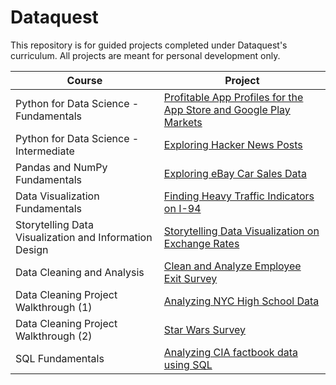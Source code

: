 # Dataquest

This repository is for guided projects completed under Dataquest's curriculum. All projects are meant for personal development only.

| Course | Project |
|--------|---------|
| Python for Data Science - Fundamentals | [Profitable App Profiles for the App Store and Google Play Markets](https://github.com/kulraween/Dataquest/blob/main/Profitable%20App%20Profiles%20for%20the%20App%20Store%20and%20Google%20Play%20Markets.ipynb) |
| Python for Data Science - Intermediate | [Exploring Hacker News Posts](https://github.com/kulraween/Dataquest/blob/main/Exploring%20Hacker%20News%20Posts.ipynb) |
| Pandas and NumPy Fundamentals | [Exploring eBay Car Sales Data](https://github.com/kulraween/Dataquest/blob/main/Exploring%20eBay%20Car%20Sales%20Data.ipynb) |
| Data Visualization Fundamentals | [Finding Heavy Traffic Indicators on I-94](https://github.com/kulraween/Dataquest/blob/main/Heavy%20Traffic%20Indicators%20on%20I-94.ipynb) |
| Storytelling Data Visualization and Information Design | [Storytelling Data Visualization on Exchange Rates](https://github.com/kulraween/Dataquest/blob/main/Story%20Telling%20Visualization%20on%20Exchange%20rates.ipynb) |
| Data Cleaning and Analysis | [Clean and Analyze Employee Exit Survey](https://github.com/kulraween/Dataquest/blob/main/Clean%20and%20Analyze%20Employee%20Exit%20Survey.ipynb) |
| Data Cleaning Project Walkthrough (1) | [Analyzing NYC High School Data](https://github.com/kulraween/Dataquest/blob/main/Schools.ipynb) |
| Data Cleaning Project Walkthrough (2) | [Star Wars Survey](https://github.com/kulraween/Dataquest/blob/main/StarWars%20Survey.ipynb) |
| SQL Fundamentals | [Analyzing CIA factbook data using SQL](https://github.com/kulraween/Dataquest/blob/main/Analyzing%20CIA%20Factbook%20data/Analyzing%20CIA%20Factbook%20data.ipynb) |
